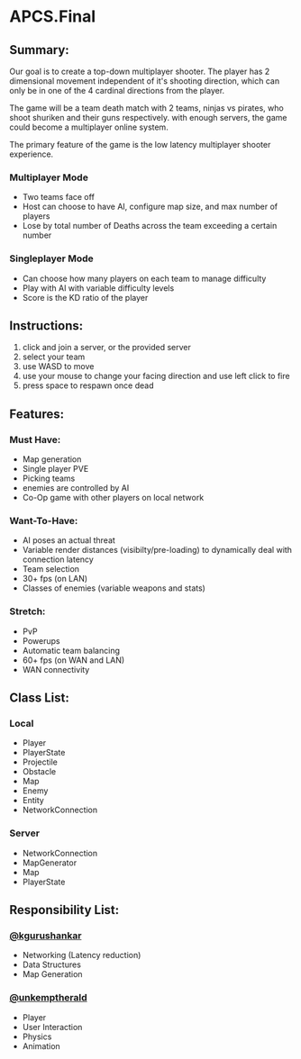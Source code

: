 # APCS.Final
## Summary:
Our goal is to create a top-down multiplayer shooter. The player has 2 dimensional movement independent of it's shooting direction, which can only be in one of the 4 cardinal directions from the player.

The game will be a team death match with 2 teams, ninjas vs pirates, who shoot shuriken and their guns respectively.
with enough servers, the game could become a multiplayer online system.

The primary feature of the game is the low latency multiplayer shooter experience. 

### Multiplayer Mode
* Two teams face off
* Host can choose to have AI, configure map size, and max number of players
* Lose by total number of Deaths across the team exceeding a certain number

### Singleplayer Mode
* Can choose how many players on each team to manage difficulty
* Play with AI with variable difficulty levels
* Score is the KD ratio of the player

## Instructions:
1. click and join a server, or the provided server
2. select your team
3. use WASD to move
4. use your mouse to change your facing direction and use left click to fire
5. press space to respawn once dead
## Features:
### Must Have:
* Map generation
* Single player PVE
* Picking teams
* enemies are controlled by AI
* Co-Op game with other players on local network
### Want-To-Have:
* AI poses an actual threat
* Variable render distances (visibilty/pre-loading) to dynamically deal with connection latency
* Team selection
* 30+ fps (on LAN)
* Classes of enemies (variable weapons and stats)
### Stretch:
* PvP
* Powerups
* Automatic team balancing
* 60+ fps (on WAN and LAN)
* WAN connectivity

## Class List:
### Local
* Player
* PlayerState
* Projectile
* Obstacle
* Map
* Enemy
* Entity
* NetworkConnection

### Server
* NetworkConnection
* MapGenerator
* Map
* PlayerState

## Responsibility List:
### [@kgurushankar](https://github.com/kgurushankar)
* Networking (Latency reduction)
* Data Structures
* Map Generation
### [@unkemptherald](https://github.com/unkemptherald)
* Player
* User Interaction
* Physics
* Animation
